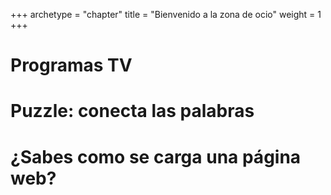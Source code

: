 +++
archetype = "chapter"
title = "Bienvenido a la zona de ocio"
weight = 1
+++


# Programas TV


# Puzzle: conecta las palabras


# ¿Sabes como se carga una página web?